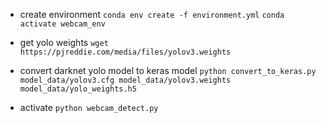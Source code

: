 - create environment
`conda env create -f environment.yml`
`conda activate webcam_env`

- get yolo weights
`wget https://pjreddie.com/media/files/yolov3.weights`

- convert darknet yolo model to keras model
`python convert_to_keras.py model_data/yolov3.cfg model_data/yolov3.weights model_data/yolo_weights.h5`

- activate
`python webcam_detect.py`


